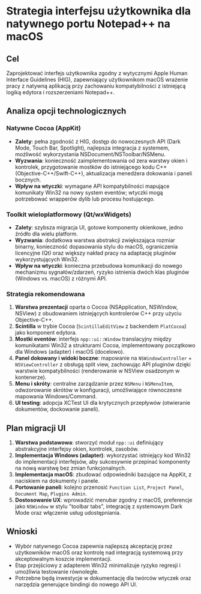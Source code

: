 # Strategia interfejsu użytkownika dla natywnego portu Notepad++ na macOS

## Cel
Zaprojektować interfejs użytkownika zgodny z wytycznymi Apple Human Interface Guidelines (HIG),
zapewniający użytkownikom macOS wrażenie pracy z natywną aplikacją przy zachowaniu kompatybilności
z istniejącą logiką edytora i rozszerzeniami Notepad++.

## Analiza opcji technologicznych

### Natywne Cocoa (AppKit)
- **Zalety**: pełna zgodność z HIG, dostęp do nowoczesnych API (Dark Mode, Touch Bar, Spotlight),
najlepsza integracja z systemem, możliwość wykorzystania NSDocument/NSToolbar/NSMenu.
- **Wyzwania**: konieczność zaimplementowania od zera warstwy okien i kontrolek, przygotowanie mostków
do istniejącego kodu C++ (Objective-C++/Swift-C++), aktualizacja menedżera dokowania i paneli bocznych.
- **Wpływ na wtyczki**: wymagane API kompatybilności mapujące komunikaty Win32 na nowy system eventów;
wtyczki mogą potrzebować wrapperów dylib lub procesu hostującego.

### Toolkit wieloplatformowy (Qt/wxWidgets)
- **Zalety**: szybsza migracja UI, gotowe komponenty okienkowe, jedno źródło dla wielu platform.
- **Wyzwania**: dodatkowa warstwa abstrakcji zwiększająca rozmiar binarny, konieczność dopasowania stylu do macOS,
ograniczenia licencyjne (Qt) oraz większy nakład pracy na adaptację pluginów wykorzystujących Win32.
- **Wpływ na wtyczki**: konieczna przebudowa komunikacji do nowego mechanizmu sygnałów/zdarzeń, ryzyko
istnienia dwóch klas pluginów (Windows vs. macOS) z różnymi API.

### Strategia rekomendowana
1. **Warstwa prezentacji** oparta o Cocoa (NSApplication, NSWindow, NSView) z obudowaniem istniejących
   kontrolerów C++ przy użyciu Objective-C++.
2. **Scintilla** w trybie Cocoa (`ScintillaEditView` z backendem `PlatCocoa`) jako komponent edytora.
3. **Mostki eventów**: interfejs `npp::ui::Window` translacyjny między komunikatami Win32 a strukturami Cocoa,
   implementowany początkowo dla Windows (adapter) i macOS (docelowo).
4. **Panel dokowany i widoki boczne**: mapowanie na `NSWindowController` + `NSViewController` z obsługą split view,
   zachowując API pluginów dzięki warstwie kompatybilności (renderowanie w NSView osadzonym w kontenerze).
5. **Menu i skróty**: centralne zarządzanie przez `NSMenu` i `NSMenuItem`, odwzorowanie skrótów w konfiguracji,
   umożliwiające równoczesne mapowania Windows/Command.
6. **UI testing**: adopcja XCTest UI dla krytycznych przepływów (otwieranie dokumentów, dockowanie paneli).

## Plan migracji UI
1. **Warstwa podstawowa**: stworzyć moduł `npp::ui` definiujący abstrakcyjne interfejsy okien, kontrolek, zasobów.
2. **Implementacja Windows (adapter)**: wykorzystać istniejący kod Win32 do implementacji interfejsów, aby
   sukcesywnie przepinać komponenty na nową warstwę bez zmian funkcjonalnych.
3. **Implementacja macOS**: zbudować odpowiedniki bazujące na AppKit, z naciskiem na dokumenty i panele.
4. **Portowanie paneli**: kolejno przenosić `Function List`, `Project Panel`, `Document Map`, `Plugins Admin`.
5. **Dostosowanie UX**: wprowadzić menubar zgodny z macOS, preferencje jako `NSWindow` w stylu "toolbar tabs",
   integrację z systemowym Dark Mode oraz włączenie usług udostępniania.

## Wnioski
- Wybór natywnego Cocoa zapewnia najlepszą akceptację przez użytkowników macOS oraz kontrolę nad integracją
  systemową przy akceptowalnym koszcie implementacji.
- Etap przejściowy z adapterem Win32 minimalizuje ryzyko regresji i umożliwia testowanie równoległe.
- Potrzebne będą inwestycje w dokumentację dla twórców wtyczek oraz narzędzia generujące bindingi do nowego API UI.
